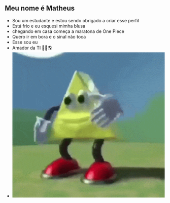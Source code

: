 ## Meu nome é Matheus
- Sou um estudante e estou sendo obrigado a criar esse perfil
- Está frio e eu esquesi mimha blusa
- chegando em casa começa a maratona de One Piece
- Quero ir em bora e o sinal não toca
- Esse sou eu
- Amador da TI 👨‍💻🌎
- ![Descrição da Imagem](https://github.com/Zx-ux-tech/Zx-ux-tech/blob/main/gif%202.gif?raw=true)

<!--
**Zx-ux-tech/Zx-ux-tech** is a ✨ _special_ ✨ repository because its `README.md` (this file) appears on your GitHub profile.

Here are some ideas to get you started:

- 🔭 I’m currently working on ...
- 🌱 I’m currently learning ...
- 👯 I’m looking to collaborate on ...
- 🤔 I’m looking for help with ...
- 💬 Ask me about ...
- 📫 How to reach me: ...
- 😄 Pronouns: ...
- ⚡ Fun fact: ...
-->
